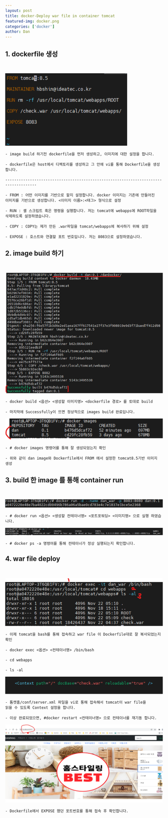 ```yaml
---
layout: post
title: docker-Deploy war file in container tomcat
featured-img: docker.png
categories: ['docker']
author: Dan
---
```



## 1. dockerfile 생성
<br>

![1](../image/hbshin/20211122/dockerfile.png)

```
- image build 하기전 dockerfile을 먼저 생성하고, 이미지에 대한 설정을 합니다.

- dockerfile은 host에서 디렉토리를 생성하고 그 안에 vi를 통해 Dockerfile을 생성합니다.

------------------------------------------------------------------------------------

- FROM : 어떤 이미지를 기반으로 할지 설정합니다. docker 이미지는 기존에 만들어진 
이미지를 기반으로 생성합니다. <이미지 이름>:<태그> 형식으로 설정

- RUN : 셸 스크립트 혹은 명령을 실행합니다. 저는 tomcat에 webapps에 ROOT파일을
삭제하도록 설정하였습니다.

- COPY : COPY는 제가 만든 .war파일을 tomcat/webapps에 복사하기 위해 설정

- EXPOSE : 호스트와 연결할 포트 번호입니다. 저는 8083으로 설정하였습니다.
```

## 2. image build 하기
<br>

![1](../image/hbshin/20211122/1.png)


```
- docker build <옵션> <생성할 이미지명> <dockerfile 경로> 를 토대로 build

- 마지막에 Successfully이 뜨면 정상적으로 images build 완료입니다.
```


![2](../image/hbshin/20211122/2.png)

```
- # docker images 명령어를 통해 잘 생성되었는지 확인 

- 위와 같이 dan image와 Dockerfile에서 FROM 에서 설정한 tomcat8.5기반 이미지 생성
```

## 3. build 한 image 를 통해 container run
<br>


![3](../image/hbshin/20211122/3.png)

```
- # docker run <옵션> <생성할 컨테이너명> <포트포워딩> <이미지명> 으로 실행 하였습니다.
```

![4](../image/hbshin/20211122/4.png)

```
- # docker ps -a 명령어를 통해 컨테이너가 정상 실행되는지 확인합니다.
```

## 4. war file deploy
<br>

![5](../image/hbshin/20211122/5.png)


```
- 이제 tomcat을 bash를 통해 접속하고 war file 이 Dockerfile대로 잘 복사되었는지 확인

- docker exec <옵션> <컨테이너명> /bin/bash

- cd webapps

- ls -al

```


![6](../image/hbshin/20211122/6.png)

```
- 톰캣홈/conf/server.xml 파일을 vi로 통해 접속해서 tomcat이 war file을 
읽을 수 있도록 Context 설정을 합니다.

- 이상 완료되었으면, #docker restart <컨테이너명> 으로 컨테이너를 재기동 합니다.
```

![7](../image/hbshin/20211122/7.png)

```
- Dockerfile에서 EXPOSE 했던 포트번호를 통해 접속 후 확인합니다.
```
